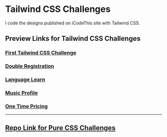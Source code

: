 # Tailwind CSS Challenges
I code the designs published on iCodeThis site with Tailwind CSS.

## Preview Links for Tailwind CSS Challenges
### [First Tailwind CSS Challenge](https://htmlpreview.github.io/?https://github.com/selimbiber/Tailwind-CSS-Challenges/blob/main/FirstTailwindChallenge/public/index.html)
### [Double Registration](https://htmlpreview.github.io/?https://github.com/selimbiber/Tailwind-CSS-Challenges/blob/main/DoubleRegistration/index.html)
### [Language Learn](https://htmlpreview.github.io/?https://github.com/selimbiber/Tailwind-CSS-Challenges/blob/main/LanguageLearn/index.html)
### [Music Profile](https://htmlpreview.github.io/?https://github.com/selimbiber/Tailwind-CSS-Challenges/blob/main/MusicProfile/index.html)
### [One Time Pricing](https://htmlpreview.github.io/?https://github.com/selimbiber/Tailwind-CSS-Challenges/blob/main/OneTimePricing/index.html)
---
## [Repo Link for Pure CSS Challenges](https://github.com/selimbiber/30Day30Project-Pure-CSS-Challenges)
